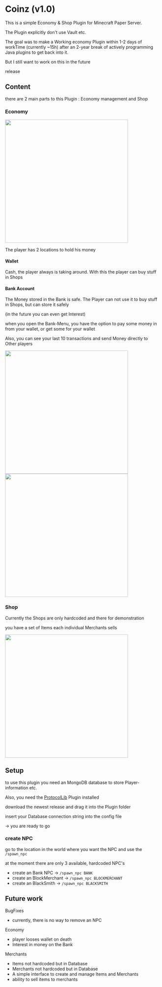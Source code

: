 # Coinz (v1.0)

This is a simple Economy & Shop Plugin for Minecraft Paper Server.

The Plugin explicitly don't use Vault etc.

The goal was to make a Working economy Plugin within 1-2 days of workTime (currently ~15h) 
after an 2-year break of actively programming Java plugins to get back into it.

But I still want to work on this in the future

release 

## Content
there are 2 main parts to this Plugin : Economy management and Shop

### Economy
<img src= "https://cdn.discordapp.com/attachments/842801422642708561/842801597280026654/2021-05-14_14.14.16.png" width="400">

The player has 2 locations to hold his money

#### Wallet 
Cash, the player always is taking around. With this the player can buy stuff in Shops

#### Bank Account 
The Money stored in the Bank is safe. 
The Player can not use it to buy stuff in Shops, but can store it safely

(in the future you can even get Interest)

when you open the Bank-Menu, you have the option to pay some money in from your wallet, or get some for your wallet

Also, you can see your last 10 transactions and send Money directly to Other players


<img src= "https://cdn.discordapp.com/attachments/842801422642708561/842801655816519700/2021-05-14_14.13.10.png" width="400">
<img src= "https://cdn.discordapp.com/attachments/842801422642708561/842801627295252501/2021-05-14_14.13.23.png" width="400">

### Shop
Currently the Shops are only hardcoded and there for demonstration

you have a set of Items each individual Merchants sells

<img src= "https://cdn.discordapp.com/attachments/842801422642708561/842801681908498512/2021-05-14_14.12.54.png" width="400">



## Setup
to use this plugin you need an MongoDB database to store Player-information etc.

Also, you need the [ProtocolLib](https://github.com/dmulloy2/ProtocolLib/) Plugin installed


download the newest release and drag it into the Plugin folder

insert your Database connection string into the config file

-> you are ready to go

### create NPC

go to the location in the world where you want the NPC and use the `/spawn_npc`

at the moment there are only 3 available, hardcoded NPC's

- create an Bank NPC -> `/spawn_npc BANK`
- create an BlockMerchant -> `/spawn_npc BLOCKMERCHANT`
- create an BlackSmith -> `/spawn_npc BLACKSMITH`



## Future work

BugFixes
- currently, there is no way to remove an NPC

Economy
- player looses wallet on death
- Interest in money on the Bank

Merchants
- Items not hardcoded but in Database
- Merchants not hardcoded but in Database
- A simple interface to create and manage Items and Merchants
- ability to sell items to merchants